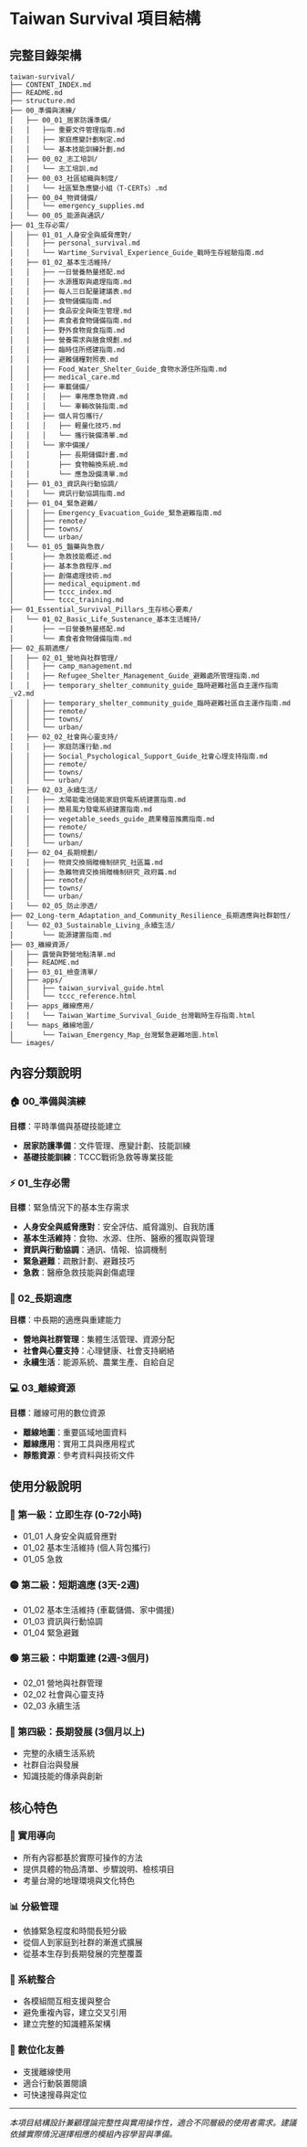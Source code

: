 # Taiwan Survival 項目結構

## 完整目錄架構

```
taiwan-survival/
├── CONTENT_INDEX.md
├── README.md
├── structure.md
├── 00_準備與演練/
│   ├── 00_01_居家防護準備/
│   │   ├── 重要文件管理指南.md
│   │   ├── 家庭應變計劃制定.md
│   │   └── 基本技能訓練計劃.md
│   ├── 00_02_志工培訓/
│   │   └── 志工培訓.md
│   ├── 00_03_社區組織與制度/
│   │   └── 社區緊急應變小組（T-CERTs）.md
│   ├── 00_04_物資儲備/
│   │   └── emergency_supplies.md
│   └── 00_05_能源與通訊/
├── 01_生存必需/
│   ├── 01_01_人身安全與威脅應對/
│   │   ├── personal_survival.md
│   │   └── Wartime_Survival_Experience_Guide_戰時生存經驗指南.md
│   ├── 01_02_基本生活維持/
│   │   ├── 一日營養熱量搭配.md
│   │   ├── 水源獲取與處理指南.md
│   │   ├── 每人三日配量建議表.md
│   │   ├── 食物儲備指南.md
│   │   ├── 食品安全與衛生管理.md
│   │   ├── 素食者食物儲備指南.md
│   │   ├── 野外食物覓食指南.md
│   │   ├── 營養需求與膳食規劃.md
│   │   ├── 臨時住所搭建指南.md
│   │   ├── 避難儲糧對照表.md
│   │   ├── Food_Water_Shelter_Guide_食物水源住所指南.md
│   │   ├── medical_care.md
│   │   ├── 車載儲備/
│   │   │   ├── 車用應急物資.md
│   │   │   └── 車輛改裝指南.md
│   │   ├── 個人背包攜行/
│   │   │   ├── 輕量化技巧.md
│   │   │   └── 攜行裝備清單.md
│   │   └── 家中備援/
│   │       ├── 長期儲備計畫.md
│   │       ├── 食物輪換系統.md
│   │       └── 應急設備清單.md
│   ├── 01_03_資訊與行動協調/
│   │   └── 資訊行動協調指南.md
│   ├── 01_04_緊急避難/
│   │   ├── Emergency_Evacuation_Guide_緊急避難指南.md
│   │   ├── remote/
│   │   ├── towns/
│   │   └── urban/
│   └── 01_05_醫藥與急救/
│       ├── 急救技能概述.md
│       ├── 基本急救程序.md
│       ├── 創傷處理技術.md
│       ├── medical_equipment.md
│       ├── tccc_index.md
│       └── tccc_training.md
├── 01_Essential_Survival_Pillars_生存核心要素/
│   └── 01_02_Basic_Life_Sustenance_基本生活維持/
│       ├── 一日營養熱量搭配.md
│       └── 素食者食物儲備指南.md
├── 02_長期適應/
│   ├── 02_01_營地與社群管理/
│   │   ├── camp_management.md
│   │   ├── Refugee_Shelter_Management_Guide_避難處所管理指南.md
│   │   ├── temporary_shelter_community_guide_臨時避難社區自主運作指南_v2.md
│   │   ├── temporary_shelter_community_guide_臨時避難社區自主運作指南.md
│   │   ├── remote/
│   │   ├── towns/
│   │   └── urban/
│   ├── 02_02_社會與心靈支持/
│   │   ├── 家庭防護行動.md
│   │   ├── Social_Psychological_Support_Guide_社會心理支持指南.md
│   │   ├── remote/
│   │   ├── towns/
│   │   └── urban/
│   ├── 02_03_永續生活/
│   │   ├── 太陽能電池儲能家庭供電系統建置指南.md
│   │   ├── 簡易風力發電系統建置指南.md
│   │   ├── vegetable_seeds_guide_蔬果種苗推薦指南.md
│   │   ├── remote/
│   │   ├── towns/
│   │   └── urban/
│   ├── 02_04_長期規劃/
│   │   ├── 物資交換捐贈機制研究_社區篇.md
│   │   ├── 急難物資交換捐贈機制研究_政府篇.md
│   │   ├── remote/
│   │   ├── towns/
│   │   └── urban/
│   └── 02_05_防止滲透/
├── 02_Long-term_Adaptation_and_Community_Resilience_長期適應與社群韌性/
│   └── 02_03_Sustainable_Living_永續生活/
│       └── 能源建置指南.md
├── 03_離線資源/
│   ├── 露營與野營地點清單.md
│   ├── README.md
│   ├── 03_01_檢查清單/
│   ├── apps/
│   │   ├── taiwan_survival_guide.html
│   │   └── tccc_reference.html
│   ├── apps_離線應用/
│   │   └── Taiwan_Wartime_Survival_Guide_台灣戰時生存指南.html
│   └── maps_離線地圖/
│       └── Taiwan_Emergency_Map_台灣緊急避難地圖.html
└── images/
```

## 內容分類說明

### 🏠 00_準備與演練
**目標**：平時準備與基礎技能建立
- **居家防護準備**：文件管理、應變計劃、技能訓練
- **基礎技能訓練**：TCCC戰術急救等專業技能

### ⚡ 01_生存必需
**目標**：緊急情況下的基本生存需求
- **人身安全與威脅應對**：安全評估、威脅識別、自我防護
- **基本生活維持**：食物、水源、住所、醫療的獲取與管理
- **資訊與行動協調**：通訊、情報、協調機制
- **緊急避難**：疏散計劃、避難技巧
- **急救**：醫療急救技能與創傷處理

### 🌱 02_長期適應
**目標**：中長期的適應與重建能力
- **營地與社群管理**：集體生活管理、資源分配
- **社會與心靈支持**：心理健康、社會支持網絡
- **永續生活**：能源系統、農業生產、自給自足

### 💻 03_離線資源
**目標**：離線可用的數位資源
- **離線地圖**：重要區域地圖資料
- **離線應用**：實用工具與應用程式
- **靜態資源**：參考資料與技術文件

## 使用分級說明

### 🔴 第一級：立即生存 (0-72小時)
- 01_01 人身安全與威脅應對
- 01_02 基本生活維持 (個人背包攜行)
- 01_05 急救

### 🟡 第二級：短期適應 (3天-2週)
- 01_02 基本生活維持 (車載儲備、家中備援)
- 01_03 資訊與行動協調
- 01_04 緊急避難

### 🟢 第三級：中期重建 (2週-3個月)
- 02_01 營地與社群管理
- 02_02 社會與心靈支持
- 02_03 永續生活

### 🔵 第四級：長期發展 (3個月以上)
- 完整的永續生活系統
- 社群自治與發展
- 知識技能的傳承與創新

## 核心特色

### 🎯 實用導向
- 所有內容都基於實際可操作的方法
- 提供具體的物品清單、步驟說明、檢核項目
- 考量台灣的地理環境與文化特色

### 📊 分級管理
- 依據緊急程度和時間長短分級
- 從個人到家庭到社群的漸進式擴展
- 從基本生存到長期發展的完整覆蓋

### 🔄 系統整合
- 各模組間互相支援與整合
- 避免重複內容，建立交叉引用
- 建立完整的知識體系架構

### 📱 數位化友善
- 支援離線使用
- 適合行動裝置閱讀
- 可快速搜尋與定位

---

*本項目結構設計兼顧理論完整性與實用操作性，適合不同層級的使用者需求。建議依據實際情況選擇相應的模組內容學習與準備。*
